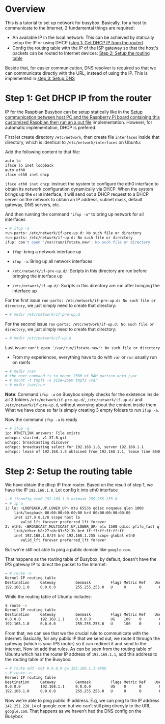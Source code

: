 # Overview
This is a tutorial to set up network for busybox. Basically, for a host to communicate to the Internet, 2 fundamental things are required: 
* An available IP in the local network: This can be achieved by statically setup the IP or using DHCP ([step 1: Get DHCP IP from the router](#step-1-get-dhcp-ip-from-the-router))
* Config the routing table with the IP of the ISP gateway so that the host's packets can be routed to Internet devices: [Step 2: Setup the routing table](#step-2-setup-the-routing-table)

Beside that, for easier communication, DNS resolver is required so that we can communicate directly with the URL, instead of using the IP. This is implemented in [step 3: Setup DNS](#step-3-setup-dns)

# Step 1: Get DHCP IP from the router

IP for the Raspbian Busybox can be setup statically like in the [Setup communication between host PC and the Raspberry Pi board containing this customized Raspbian then run an a.out file](Local%20network%20communication.md#setup-communication-between-host-pc-and-the-raspberry-pi-board-containing-this-customized-raspbian-then-run-an-aout-file) implementation. However, for automatic implementation, DHCP is prefered.

First let create directory ``/etc/network``, then create file ``interfaces`` inside that directory, which is identical to ``/etc/network/interfaces`` on Ubuntu:

Add the following content to that file:
```sh
auto lo
iface lo inet loopback
auto eth0
iface eth0 inet dhcp
```

``iface eth0 inet dhcp``: instruct the system to configure the eth0 interface to obtain its network configuration dynamically via DHCP. When the system brings up the ``eth0`` interface, it will send out a DHCP request to a DHCP server on the network to obtain an IP address, subnet mask, default gateway, DNS servers, etc.

And then running the command ``"ifup -a"`` to bring up network for all interfaces
```sh
~ # ifup -a
run-parts: /etc/network/if-pre-up.d: No such file or directory
run-parts: /etc/network/if-up.d: No such file or directory
ifup: can't open '/var/run/ifstate.new': No such file or directory
```

* ``ifup``: bring a network interface up
* ``ifup -a``: Bring up all network interfaces

* ``/etc/network/if-pre-up.d/``: Scripts in this directory are run before bringing the interface up
* ``/etc/network/if-up.d/``: Scripts in this directory are run after bringing the interface up

For the first issue ``run-parts: /etc/network/if-pre-up.d: No such file or directory``, we just simply need to create that directory:
```sh
~ # mkdir /etc/network/if-pre-up.d
```
For the second issue ``run-parts: /etc/network/if-up.d: No such file or directory``, we just simply need to create that directory:
```sh
~ # mkdir /etc/network/if-up.d
```
Last issue: ``can't open '/var/run/ifstate.new': No such file or directory``
- From my experiences, everything have to do with ``var`` or ``run`` usually run on ramfs
```sh
~ # mkdir /var
# the next command is to mount 256M of RAM partion onto /var
~ # mount -t tmpfs -o size=256M tmpfs /var
~ # mkdir /var/run
```
**Note**: Command ``ifup -a`` on Busybox simply checks for the existence inside all 3 folders ``/etc/network/if-pre-up.d/``, ``/etc/network/if-up.d/`` and ``/etc/network/if-pre-up.d``, without worrying about the content inside them. What we have done so far is simply creating 3 empty folders to run ``ifup -a``.

Now the command ``ifup -a`` is ready
```sh
~ # ifup -a
ip: RTNETLINK answers: File exists
udhcpc: started, v1.37.0.git
udhcpc: broadcasting discover
udhcpc: broadcasting select for 192.168.1.8, server 192.168.1.1
udhcpc: lease of 192.168.1.8 obtained from 192.168.1.1, lease time 86400
```
# Step 2: Setup the routing table
We have obtain the dhcp IP from router. Based on the result of step 1, we have the IP ``192.168.1.8``. Let config it into eth0 interface
```sh
~ # ifconfig eth0 192.168.1.8 netmask 255.255.255.0
~ # ip a
1: lo: <LOOPBACK,UP,LOWER_UP> mtu 65536 qdisc noqueue qlen 1000
    link/loopback 00:00:00:00:00:00 brd 00:00:00:00:00:00
    inet 127.0.0.1/8 scope host lo
       valid_lft forever preferred_lft forever
2: eth0: <BROADCAST,MULTICAST,UP,LOWER_UP> mtu 1500 qdisc pfifo_fast qlen 1000
    link/ether b8:27:eb:83:52:3b brd ff:ff:ff:ff:ff:ff
    inet 192.168.1.8/24 brd 192.168.1.255 scope global eth0
       valid_lft forever preferred_lft forever
```

But we're still not able to ping a public domain like ``google.com``.

That happens as the routing table of Busybox, by default, doesn't have the IPS gateway IP to direct the packet to the Internet:

```sh
~ # route -n
Kernel IP routing table
Destination     Gateway         Genmask         Flags Metric Ref    Use Iface
192.168.1.0     0.0.0.0         255.255.255.0   U     0      0        0 eth0
```
While the routing table of Ubuntu includes:
```sh
$ route -n
Kernel IP routing table
Destination     Gateway         Genmask         Flags Metric Ref    Use Iface
0.0.0.0         192.168.1.1     0.0.0.0         UG    100    0        0 eth0
192.168.1.0     0.0.0.0         255.255.255.0   U     100    0        0 eth0
```
From that, we can see that we the crucial rule to communicate with the Internet. Basically, for any public IP that we send out, we route it through the gateway (which is your IPS router) so it can redirect it and send to the internet. Now let add that rules. As can be seen from the routing table of Ubuntu which has the router IP address of ``192.168.1.1``, add this address to the routing table of the Busybox:
```sh
~ # route add -net 0.0.0.0 gw 192.168.1.1 eth0
~ # route -n
Kernel IP routing table
Destination     Gateway         Genmask         Flags Metric Ref    Use Iface
0.0.0.0         192.168.1.1     0.0.0.0         UG    0      0        0 eth0
192.168.1.0     0.0.0.0         255.255.255.0   U     0      0        0 eth0
```
Now we're able to ping public IP address. E.g, we can ping to the IP address ``142.251.220.14`` of google.com but we can't still ping direcyly to the URL ``google.com``. That happens as we haven't had the DNS config on the Busybox
